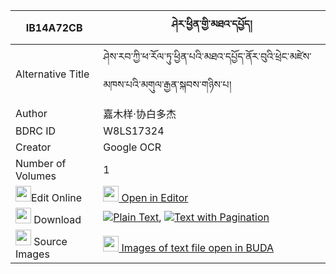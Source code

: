 |IB14A72CB|ཤེར་ཕྱིན་གྱི་མཐའ་དཔྱོད། 
| --- | --- 
|Alternative Title |ཤེས་རབ་ཀྱི་ཕ་རོལ་ཏུ་ཕྱིན་པའི་མཐའ་དཔྱོད་ནོར་བུའི་ཕྲེང་མཛེས་མཁས་པའི་མགུལ་རྒྱན་སྐབས་གཉིས་པ།
|Author| 嘉木样·协白多杰
|BDRC ID | W8LS17324
|Creator | Google OCR
|Number of Volumes| 1
|<img width="25" src="https://img.icons8.com/color/25/000000/edit-property.png">Edit Online| [<img width="25" src="https://avatars.githubusercontent.com/u/45091458?s=200&v=4"> Open in Editor](http://editor.openpecha.org/IB14A72CB)
|<img width="25" src="https://img.icons8.com/fluent/48/000000/download-2.png"/>  Download | [![](https://img.icons8.com/color/20/000000/txt.png)Plain Text](https://github.com/Openpecha/IB14A72CB/releases/download/v1/sherchin_gyi_tacho_plain_IB14A72CB.zip), [![](https://img.icons8.com/color/20/000000/txt.png)Text with Pagination](https://github.com/Openpecha/IB14A72CB/releases/download/v1/sherchin_gyi_tacho_pages_IB14A72CB.zip)
|<img width="25" src="https://img.icons8.com/plasticine/100/000000/pictures-folder.png"/>  Source Images | [<img width="25" src="https://library.bdrc.io/icons/BUDA-small.svg"> Images of text file open in BUDA](https://library.bdrc.io/show/bdr:W8LS17324)